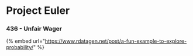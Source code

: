 # Project Euler

### 436 - Unfair Wager

{% embed url="https://www.rdatagen.net/post/a-fun-example-to-explore-probability/" %}

